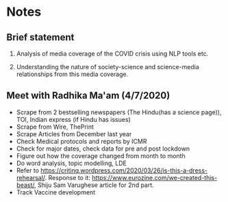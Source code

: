 # Notes

## Brief statement
1) Analysis of media coverage of the COVID crisis using NLP tools etc.

2) Understanding the nature of society-science and science-media relationships from this media coverage.

## Meet with Radhika Ma'am (4/7/2020)

* Scrape from 2 bestselling newspapers (The Hindu(has a science page)), TOI, Indian express (if Hindu has issues)
* Scrape from Wire, ThePrint
* Scrape Articles from December last year
* Check Medical protocols and reports by ICMR
* Check for major dates, check data for pre and post lockdown
* Figure out how the coverage changed from month to month
* Do word analysis, topic modelling, LDE 
* Refer to https://critinq.wordpress.com/2020/03/26/is-this-a-dress-rehearsal/. Response to it: https://www.eurozine.com/we-created-this-beast/, Shiju Sam Varughese article for 2nd part. 
* Track Vaccine development 